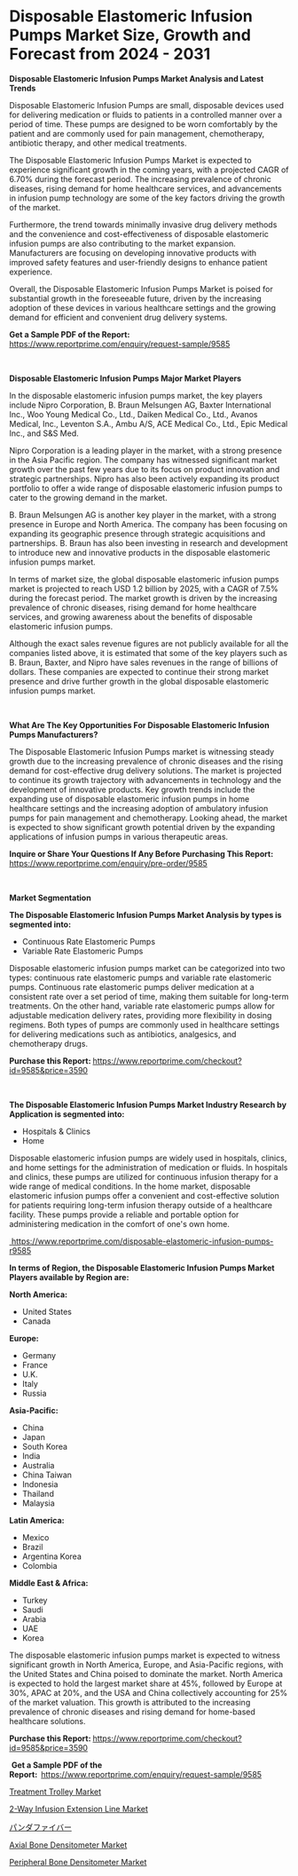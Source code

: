 <p><h1>Disposable Elastomeric Infusion Pumps Market Size, Growth and Forecast from 2024 - 2031</h1></p><p><strong>Disposable Elastomeric Infusion Pumps Market Analysis and Latest Trends</strong></p>
<p><p>Disposable Elastomeric Infusion Pumps are small, disposable devices used for delivering medication or fluids to patients in a controlled manner over a period of time. These pumps are designed to be worn comfortably by the patient and are commonly used for pain management, chemotherapy, antibiotic therapy, and other medical treatments.</p><p>The Disposable Elastomeric Infusion Pumps Market is expected to experience significant growth in the coming years, with a projected CAGR of 6.70% during the forecast period. The increasing prevalence of chronic diseases, rising demand for home healthcare services, and advancements in infusion pump technology are some of the key factors driving the growth of the market.</p><p>Furthermore, the trend towards minimally invasive drug delivery methods and the convenience and cost-effectiveness of disposable elastomeric infusion pumps are also contributing to the market expansion. Manufacturers are focusing on developing innovative products with improved safety features and user-friendly designs to enhance patient experience.</p><p>Overall, the Disposable Elastomeric Infusion Pumps Market is poised for substantial growth in the foreseeable future, driven by the increasing adoption of these devices in various healthcare settings and the growing demand for efficient and convenient drug delivery systems.</p></p>
<p><strong>Get a Sample PDF of the Report:&nbsp;</strong> <a href="https://www.reportprime.com/enquiry/request-sample/9585">https://www.reportprime.com/enquiry/request-sample/9585</a></p>
<p>&nbsp;</p>
<p><strong>Disposable Elastomeric Infusion Pumps Major Market Players</strong></p>
<p><p>In the disposable elastomeric infusion pumps market, the key players include Nipro Corporation, B. Braun Melsungen AG, Baxter International Inc., Woo Young Medical Co., Ltd., Daiken Medical Co., Ltd., Avanos Medical, Inc., Leventon S.A., Ambu A/S, ACE Medical Co., Ltd., Epic Medical Inc., and S&S Med. </p><p>Nipro Corporation is a leading player in the market, with a strong presence in the Asia Pacific region. The company has witnessed significant market growth over the past few years due to its focus on product innovation and strategic partnerships. Nipro has also been actively expanding its product portfolio to offer a wide range of disposable elastomeric infusion pumps to cater to the growing demand in the market.</p><p>B. Braun Melsungen AG is another key player in the market, with a strong presence in Europe and North America. The company has been focusing on expanding its geographic presence through strategic acquisitions and partnerships. B. Braun has also been investing in research and development to introduce new and innovative products in the disposable elastomeric infusion pumps market.</p><p>In terms of market size, the global disposable elastomeric infusion pumps market is projected to reach USD 1.2 billion by 2025, with a CAGR of 7.5% during the forecast period. The market growth is driven by the increasing prevalence of chronic diseases, rising demand for home healthcare services, and growing awareness about the benefits of disposable elastomeric infusion pumps.</p><p>Although the exact sales revenue figures are not publicly available for all the companies listed above, it is estimated that some of the key players such as B. Braun, Baxter, and Nipro have sales revenues in the range of billions of dollars. These companies are expected to continue their strong market presence and drive further growth in the global disposable elastomeric infusion pumps market.</p></p>
<p>&nbsp;</p>
<p><strong>What Are The Key Opportunities For Disposable Elastomeric Infusion Pumps Manufacturers?</strong></p>
<p><p>The Disposable Elastomeric Infusion Pumps market is witnessing steady growth due to the increasing prevalence of chronic diseases and the rising demand for cost-effective drug delivery solutions. The market is projected to continue its growth trajectory with advancements in technology and the development of innovative products. Key growth trends include the expanding use of disposable elastomeric infusion pumps in home healthcare settings and the increasing adoption of ambulatory infusion pumps for pain management and chemotherapy. Looking ahead, the market is expected to show significant growth potential driven by the expanding applications of infusion pumps in various therapeutic areas.</p></p>
<p><strong>Inquire or Share Your Questions If Any Before Purchasing This Report:</strong> <a href="https://www.reportprime.com/enquiry/pre-order/9585">https://www.reportprime.com/enquiry/pre-order/9585</a></p>
<p>&nbsp;</p>
<p><strong>Market Segmentation</strong></p>
<p><strong>The Disposable Elastomeric Infusion Pumps Market Analysis by types is segmented into:</strong></p>
<p><ul><li>Continuous Rate Elastomeric Pumps</li><li>Variable Rate Elastomeric Pumps</li></ul></p>
<p><p>Disposable elastomeric infusion pumps market can be categorized into two types: continuous rate elastomeric pumps and variable rate elastomeric pumps. Continuous rate elastomeric pumps deliver medication at a consistent rate over a set period of time, making them suitable for long-term treatments. On the other hand, variable rate elastomeric pumps allow for adjustable medication delivery rates, providing more flexibility in dosing regimens. Both types of pumps are commonly used in healthcare settings for delivering medications such as antibiotics, analgesics, and chemotherapy drugs.</p></p>
<p><strong>Purchase this Report:&nbsp;</strong><a href="https://www.reportprime.com/checkout?id=9585&price=3590">https://www.reportprime.com/checkout?id=9585&price=3590</a></p>
<p>&nbsp;</p>
<p><strong>The Disposable Elastomeric Infusion Pumps Market Industry Research by Application is segmented into:</strong></p>
<p><ul><li>Hospitals & Clinics</li><li>Home</li></ul></p>
<p><p>Disposable elastomeric infusion pumps are widely used in hospitals, clinics, and home settings for the administration of medication or fluids. In hospitals and clinics, these pumps are utilized for continuous infusion therapy for a wide range of medical conditions. In the home market, disposable elastomeric infusion pumps offer a convenient and cost-effective solution for patients requiring long-term infusion therapy outside of a healthcare facility. These pumps provide a reliable and portable option for administering medication in the comfort of one's own home.</p></p>
<p><a href="https://www.reportprime.com/disposable-elastomeric-infusion-pumps-r9585">&nbsp;https://www.reportprime.com/disposable-elastomeric-infusion-pumps-r9585</a></p>
<p><strong>In terms of Region, the Disposable Elastomeric Infusion Pumps Market Players available by Region are:</strong></p>
<p>
    <p> <strong> North America: </strong>
        <ul>
            <li>United States</li>
            <li>Canada</li>
        </ul>
        </p> 
    <p> <strong> Europe: </strong>
        <ul>
            <li>Germany</li>
            <li>France</li>
            <li>U.K.</li>
            <li>Italy</li>
            <li>Russia</li>
        </ul>
        </p> 
    <p> <strong> Asia-Pacific: </strong>
        <ul>
            <li>China</li>
            <li>Japan</li>
            <li>South Korea</li>
            <li>India</li>
            <li>Australia</li>
            <li>China Taiwan</li>
            <li>Indonesia</li>
            <li>Thailand</li>
            <li>Malaysia</li>
        </ul>
        </p> 
    <p> <strong> Latin America: </strong>
        <ul>
            <li>Mexico</li>
            <li>Brazil</li>
            <li>Argentina Korea</li>
            <li>Colombia</li>
        </ul>
        </p> 
    <p> <strong> Middle East & Africa: </strong>
        <ul>
            <li>Turkey</li>
            <li>Saudi</li>
            <li>Arabia</li>
            <li>UAE</li>
            <li>Korea</li>
        </ul>
    </p>
    </p>
<p><p>The disposable elastomeric infusion pumps market is expected to witness significant growth in North America, Europe, and Asia-Pacific regions, with the United States and China poised to dominate the market. North America is expected to hold the largest market share at 45%, followed by Europe at 30%, APAC at 20%, and the USA and China collectively accounting for 25% of the market valuation. This growth is attributed to the increasing prevalence of chronic diseases and rising demand for home-based healthcare solutions.</p></p>
<p><strong>Purchase this Report: </strong><a href="https://www.reportprime.com/checkout?id=9585&price=3590">https://www.reportprime.com/checkout?id=9585&price=3590</a></p>
<p>&nbsp;<strong>Get a Sample PDF of the Report:&nbsp;&nbsp;</strong><a href="https://www.reportprime.com/enquiry/request-sample/9585">https://www.reportprime.com/enquiry/request-sample/9585</a></p>
<p><strong></strong></p>
<p><p><a href="https://medium.com/@sloanlkins7856/treatment-trolley-market-industry-trends-and-forecast-for-period-from-2024-to-2031-d9f6a9b19c34">Treatment Trolley Market</a></p><p><a href="https://medium.com/@fredyconn_73380/global-2-way-infusion-extension-line-market-exploring-market-share-market-trends-and-future-685e15363360">2-Way Infusion Extension Line Market</a></p><p><a href="https://medium.com/@jacksonmith1931/%E3%82%B0%E3%83%AD%E3%83%BC%E3%83%90%E3%83%AB%E3%83%91%E3%83%B3%E3%83%80%E3%83%95%E3%82%A1%E3%82%A4%E3%83%90%E3%83%BC%E3%83%9E%E3%83%BC%E3%82%B1%E3%83%83%E3%83%88-%E5%B8%82%E5%A0%B4%E3%82%B7%E3%82%A7%E3%82%A2-%E5%B8%82%E5%A0%B4%E3%83%88%E3%83%AC%E3%83%B3%E3%83%89-%E3%81%8A%E3%82%88%E3%81%B3%E5%B0%86%E6%9D%A5%E3%81%AE%E6%88%90%E9%95%B7%E3%82%92%E6%8E%A2%E3%82%8B-95a43e8e271e">パンダファイバー</a></p><p><a href="https://github.com/ashepherd82/Market-Research-Report-List-5/blob/main/axial-bone-densitometer-market.md">Axial Bone Densitometer Market</a></p><p><a href="https://github.com/nafisalvee228/Market-Research-Report-List-1/blob/main/peripheral-bone-densitometer-market.md">Peripheral Bone Densitometer Market</a></p></p>